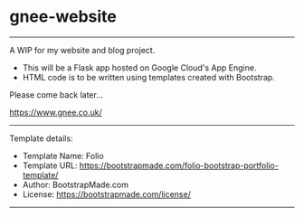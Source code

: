 # gnee-website
---

A WIP for my website and blog project.

- This will be a Flask app hosted on Google Cloud's App Engine.
- HTML code is to be written using templates created with Bootstrap.

Please come back later...

https://www.gnee.co.uk/

---

Template details:
- Template Name: Folio
- Template URL: https://bootstrapmade.com/folio-bootstrap-portfolio-template/
- Author: BootstrapMade.com
- License: https://bootstrapmade.com/license/

---
